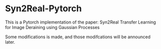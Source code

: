 # Syn2Real-Pytorch
This is a Pytorch implementation of the paper: Syn2Real Transfer Learning for Image Deraining using Gaussian Processes

Some modifications is made, and those modifcations will be announced later. 
